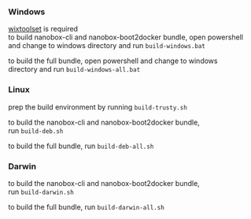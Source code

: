 ### Windows
[wixtoolset](http://wixtoolset.org/) is required    
to build nanobox-cli and nanobox-boot2docker bundle, open powershell    
and change to windows directory and run `build-windows.bat`   

to build the full bundle, open powershell and change to windows    
directory and run `build-windows-all.bat`   

### Linux
prep the build environment by running `build-trusty.sh`    

to build the nanobox-cli and nanobox-boot2docker bundle,   
run `build-deb.sh`

to build the full bundle, run `build-deb-all.sh`

### Darwin
to build the nanobox-cli and nanobox-boot2docker bundle,   
run `build-darwin.sh`

to build the full bundle, run `build-darwin-all.sh`    
